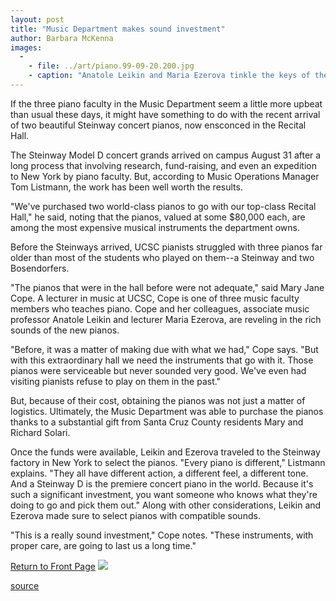 ```yaml
---
layout: post
title: "Music Department makes sound investment"
author: Barbara McKenna
images:
  -
    - file: ../art/piano.99-09-20.200.jpg
    - caption: "Anatole Leikin and Maria Ezerova tinkle the keys of the Music Department's new Steinway pianos. Photo: Barbara McKenna"
---
```


If the three piano faculty in the Music Department seem a little more upbeat than usual these days, it might have something to do with the recent arrival of two beautiful Steinway concert pianos, now ensconced in the Recital Hall.

  
The Steinway Model D concert grands arrived on campus August 31 after a long process that involving research, fund-raising, and even an expedition to New York by piano faculty. But, according to Music Operations Manager Tom Listmann, the work has been well worth the results.   
  
"We've purchased two world-class pianos to go with our top-class Recital Hall," he said, noting that the pianos, valued at some $80,000 each, are among the most expensive musical instruments the department owns.  
  
Before the Steinways arrived, UCSC pianists struggled with three pianos far older than most of the students who played on them--a Steinway and two Bosendorfers.

"The pianos that were in the hall before were not adequate," said Mary Jane Cope. A lecturer in music at UCSC, Cope is one of three music faculty members who teaches piano. Cope and her colleagues, associate music professor Anatole Leikin and lecturer Maria Ezerova, are reveling in the rich sounds of the new pianos.  
  
"Before, it was a matter of making due with what we had," Cope says. "But with this extraordinary hall we need the instruments that go with it. Those pianos were serviceable but never sounded very good. We've even had visiting pianists refuse to play on them in the past."  
  
But, because of their cost, obtaining the pianos was not just a matter of logistics. Ultimately, the Music Department was able to purchase the pianos thanks to a substantial gift from Santa Cruz County residents Mary and Richard Solari.  
  
Once the funds were available, Leikin and Ezerova traveled to the Steinway factory in New York to select the pianos. "Every piano is different," Listmann explains. "They all have different action, a different feel, a different tone. And a Steinway D is the premiere concert piano in the world. Because it's such a significant investment, you want someone who knows what they're doing to go and pick them out." Along with other considerations, Leikin and Ezerova made sure to select pianos with compatible sounds.  
  
"This is a really sound investment," Cope notes. "These instruments, with proper care, are going to last us a long time."  

[Return to Front Page][1] ![ ][2]


[1]: ../../index.html
[2]: ../../images/trans.gif

[source](http://www1.ucsc.edu/currents/99-00/09-20/pianos.html "Permalink to pianos")
